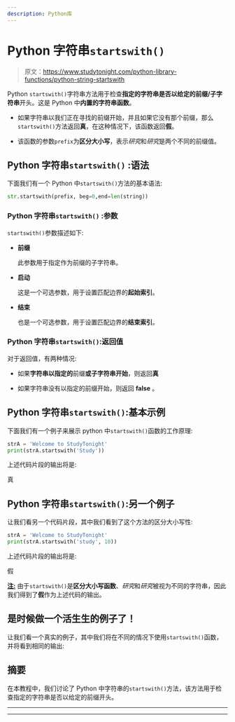 ```yaml
---
description: Python库
---
```


# Python 字符串`startswith()`

> 原文：<https://www.studytonight.com/python-library-functions/python-string-startswith>

Python `startswith()`字符串方法用于检查**指定的字符串是否以给定的前缀/子字符串**开头。这是 Python 中**内置的字符串函数**。

*   如果字符串以我们正在寻找的前缀开始，并且如果它没有那个前缀，那么`startswith()`方法返回**真**，在这种情况下，该函数返回**假**。

*   该函数的参数`prefix`为**区分大小写**，表示*研究*和*研究*是两个不同的前缀值。

## Python 字符串``startswith()`` :语法

下面我们有一个 Python 中`startswith()`方法的基本语法:

```py
str.startswith(prefix, beg=0,end=len(string))
```

### Python 字符串``startswith()`` :参数

`startswith()`参数描述如下:

*   **前缀**

    此参数用于指定作为前缀的子字符串。

*   **启动**

    这是一个可选参数，用于设置匹配边界的**起始索引**。

*   **结束**

    也是一个可选参数，用于设置匹配边界的**结束索引**。

### Python 字符串`startswith()`:返回值

对于返回值，有两种情况:

*   如果**字符串以指定的**前缀**或子字符串开始**，则返回**真**

*   如果字符串没有以指定的前缀开始，则返回 **false** 。

## Python 字符串`startswith()`:基本示例

下面我们有一个例子来展示 python 中`startswith()`函数的工作原理:

```py
strA = 'Welcome to StudyTonight'
print(strA.startswith('Study'))
```

上述代码片段的输出将是:

真

## Python 字符串`startswith()`:另一个例子

让我们看另一个代码片段，其中我们看到了这个方法的区分大小写性:

```py
strA = 'Welcome to StudyTonight'
print(strA.startswith('study', 10))
```

上述代码片段的输出将是:

假

<u>**注:**</u> 由于`startswith()`是**区分大小写函数**、*研究*和*研究*被视为不同的字符串，因此我们得到了**假**作为上述代码的输出。

## 是时候做一个活生生的例子了！

让我们看一个真实的例子，其中我们将在不同的情况下使用`startswith()`函数，并将看到相同的输出:

## 摘要

在本教程中，我们讨论了 Python 中字符串的`startswith()`方法，该方法用于检查指定的字符串是否以给定的前缀开头。

* * *

* * *